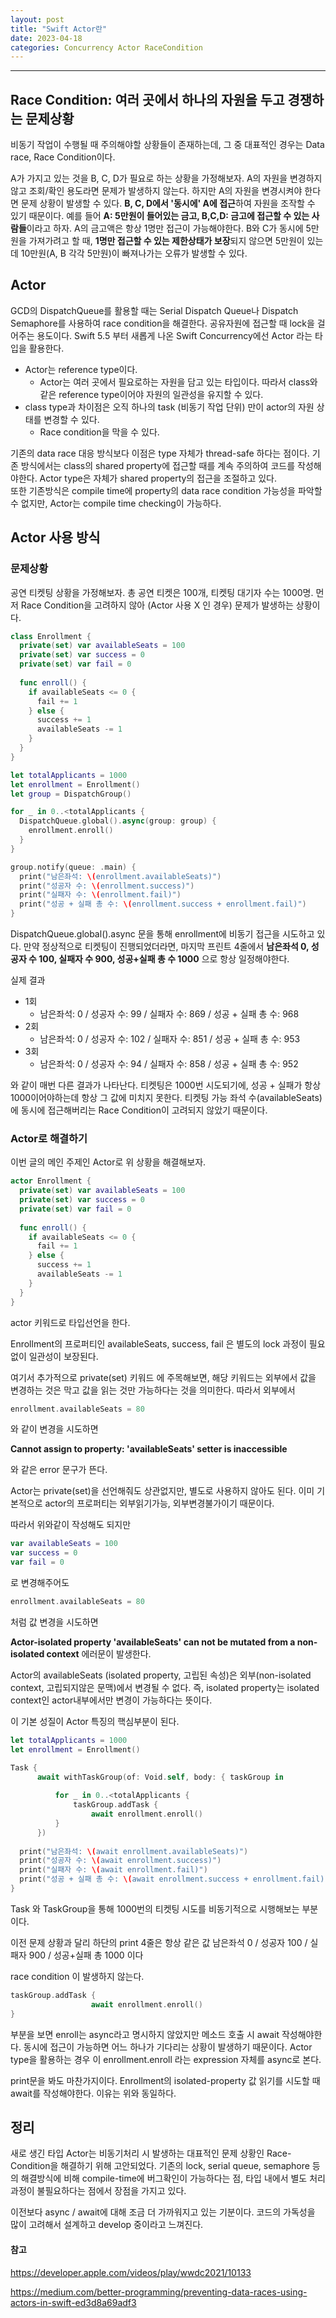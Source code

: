 ```yaml
---
layout: post
title: "Swift Actor란"
date: 2023-04-18
categories: Concurrency Actor RaceCondition
---
```

---


## Race Condition: 여러 곳에서 하나의 자원을 두고 경쟁하는 문제상황

비동기 작업이 수행될 때 주의해야할 상황들이 존재하는데, 그 중 대표적인 경우는 Data race, Race Condition이다.<br>

 A가 가지고 있는 것을 B, C, D가 필요로 하는 상황을 가정해보자. A의 자원을 변경하지 않고 조회/확인 용도라면 문제가 발생하지 않는다. 하지만 A의 자원을 변경시켜야 한다면 문제 상황이 발생할 수 있다. <b>B, C, D에서 '동시에' A에 접근</b>하여 자원을 조작할 수 있기 때문이다. 예를 들어 <b>A: 5만원이 들어있는 금고, B,C,D: 금고에 접근할 수 있는 사람들</b>이라고 하자. A의 금고액은 항상 1명만 접근이 가능해야한다. B와 C가 동시에 5만원을 가져가려고 할 때, <b>1명만 접근할 수 있는 제한상태가 보장</b>되지 않으면 5만원이 있는데 10만원(A, B 각각 5만원)이 빠져나가는 오류가 발생할 수 있다.



## Actor

GCD의 DispatchQueue를 활용할 때는 Serial Dispatch Queue나 Dispatch Semaphore를 사용하여 race condition을 해결한다. 공유자원에 접근할 때 lock을 걸어주는 용도이다. Swift 5.5 부터 새롭게 나온 Swift Concurrency에선 Actor 라는 타입을 활용한다.<br>



- Actor는 reference type이다.
  - Actor는 여러 곳에서 필요로하는 자원을 담고 있는 타입이다. 따라서 class와 같은 reference type이어야 자원의 일관성을 유지할 수 있다.
- class type과 차이점은 오직 하나의 task (비동기 작업 단위) 만이 actor의 자원 상태를 변경할 수 있다.
  - Race condition을 막을 수 있다.



 기존의 data race 대응 방식보다 이점은 type 자체가 thread-safe 하다는 점이다. 기존 방식에서는 class의 shared property에 접근할 때를 계속 주의하여 코드를 작성해야한다. Actor type은 자체가 shared property의 접근을 조절하고 있다.<br> 또한 기존방식은 compile time에 property의 data race condition 가능성을 파악할 수 없지만, Actor는 compile time checking이 가능하다.



## Actor 사용 방식

### 문제상황

공연 티켓팅 상황을 가정해보자. 총 공연 티켓은 100개, 티켓팅 대기자 수는 1000명. 먼저 Race Condition을 고려하지 않아 (Actor 사용 X 인 경우) 문제가 발생하는 상황이다. 

```swift
class Enrollment {
  private(set) var availableSeats = 100
  private(set) var success = 0
  private(set) var fail = 0
  
  func enroll() {
    if availableSeats <= 0 {
      fail += 1
    } else {
      success += 1
      availableSeats -= 1
    }
  }
}

let totalApplicants = 1000
let enrollment = Enrollment()
let group = DispatchGroup()

for _ in 0..<totalApplicants {
  DispatchQueue.global().async(group: group) {
    enrollment.enroll()
  }
}

group.notify(queue: .main) {
  print("남은좌석: \(enrollment.availableSeats)")
  print("성공자 수: \(enrollment.success)")
  print("실패자 수: \(enrollment.fail)")
  print("성공 + 실패 총 수: \(enrollment.success + enrollment.fail)")
}
```

DispatchQueue.global().async 문을 통해 enrollment에 비동기 접근을 시도하고 있다. 만약 정상적으로 티켓팅이 진행되었더라면, 마지막 프린트 4줄에서 <b>남은좌석 0, 성공자 수 100, 실패자 수 900, 성공+실패 총 수 1000</b> 으로 항상 일정해야한다.<br>

실제 결과

- 1회
  - 남은좌석: 0 / 성공자 수: 99 / 실패자 수: 869 /  성공 + 실패  총 수: 968
- 2회
  - 남은좌석: 0 / 성공자 수: 102 / 실패자 수: 851 /  성공 + 실패  총 수: 953
- 3회
  - 남은좌석: 0 / 성공자 수: 94 / 실패자 수: 858 /  성공 + 실패  총 수: 952

와 같이 매번 다른 결과가 나타난다. 티켓팅은 1000번 시도되기에, 성공 + 실패가 항상 1000이어야하는데 항상 그 값에 미치지 못한다. 티켓팅 가능 좌석 수(availableSeats)에 동시에 접근해버리는 Race Condition이 고려되지 않았기 때문이다.



### Actor로 해결하기

이번 글의 메인 주제인 Actor로 위 상황을 해결해보자.

```swift
actor Enrollment {
  private(set) var availableSeats = 100
  private(set) var success = 0
  private(set) var fail = 0
  
  func enroll() {
    if availableSeats <= 0 {
      fail += 1
    } else {
      success += 1
      availableSeats -= 1
    }
  }
}
```

actor 키워드로 타입선언을 한다.

Enrollment의 프로퍼티인 availableSeats, success, fail 은 별도의 lock 과정이 필요없이 일관성이 보장된다.<br>

여기서 추가적으로 private(set) 키워드 에 주목해보면, 해당 키워드는 외부에서 값을 변경하는 것은 막고 값을 읽는 것만 가능하다는 것을 의미한다. 따라서 외부에서

```swift
enrollment.availableSeats = 80
```

와 같이 변경을 시도하면<br>

<b>Cannot assign to property: 'availableSeats' setter is inaccessible</b><br>

와 같은 error 문구가 뜬다.<br>



Actor는 private(set)을 선언해줘도 상관없지만, 별도로 사용하지 않아도 된다. 이미 기본적으로 actor의 프로퍼티는 외부읽기가능, 외부변경불가이기 때문이다.<br>



따라서 위와같이 작성해도 되지만 

```swift
var availableSeats = 100
var success = 0
var fail = 0
```

로 변경해주어도 

```swift
enrollment.availableSeats = 80
```

처럼 값 변경을 시도하면<br>

<b>Actor-isolated property 'availableSeats' can not be mutated from a non-isolated context</b> 에러문이 발생한다.<br>

Actor의 availableSeats (isolated property, 고립된 속성)은 외부(non-isolated context, 고립되지않은 문맥)에서 변경될 수 없다. 즉, isolated property는 isolated context인 actor내부에서만 변경이 가능하다는 뜻이다.<br>

이 기본 성질이 Actor 특징의 핵심부분이 된다.<br>



```swift
let totalApplicants = 1000
let enrollment = Enrollment()

Task {
      await withTaskGroup(of: Void.self, body: { taskGroup in
  
          for _ in 0..<totalApplicants {
              taskGroup.addTask {
                  await enrollment.enroll()
          }
      })
  
  print("남은좌석: \(await enrollment.availableSeats)")
  print("성공자 수: \(await enrollment.success)")
  print("실패자 수: \(await enrollment.fail)")
  print("성공 + 실패 총 수: \(await enrollment.success + enrollment.fail)")
}

```

Task 와 TaskGroup을 통해 1000번의 티켓팅 시도를 비동기적으로 시행해보는 부분이다. <br>

이전 문제 상황과 달리 하단의 print 4줄은 항상 같은 값 남은좌석 0 / 성공자  100 / 실패자 900 / 성공+실패 총 1000 이다<br>

race condition 이 발생하지 않는다. <br>



```swift
taskGroup.addTask {
                  await enrollment.enroll()
}
```

부분을 보면 enroll는 async라고 명시하지 않았지만 메소드 호출 시 await 작성해야한다. 동시에 접근이 가능하면 어느 하나가 기다리는 상황이 발생하기 때문이다. Actor type을 활용하는 경우 이 enrollment.enroll 라는 expression 자체를 async로 본다.<br>



print문을 봐도 마찬가지이다. Enrollment의 isolated-property 값 읽기를 시도할 때 await를 작성해야한다. 이유는 위와 동일하다.



## 정리

새로 생긴 타입 Actor는 비동기처리 시 발생하는 대표적인 문제 상황인 Race-Condition을 해결하기 위해 고안되었다. 기존의 lock, serial queue, semaphore 등의 해결방식에 비해 compile-time에 버그확인이 가능하다는 점, 타입 내에서 별도 처리과정이 불필요하다는 점에서 장점을 가지고 있다.<br>



이전보다 async / await에 대해 조금 더 가까워지고 있는 기분이다. 코드의 가독성을 많이 고려해서 설계하고 develop 중이라고 느껴진다.<br>

#### 참고

<https://developer.apple.com/videos/play/wwdc2021/10133>

<https://medium.com/better-programming/preventing-data-races-using-actors-in-swift-ed3d8a69adf3>

